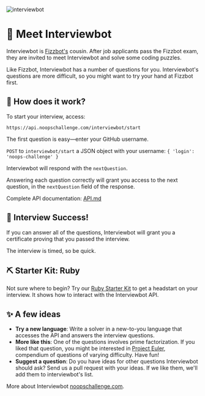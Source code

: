 ![interviewbot](https://user-images.githubusercontent.com/212941/60543285-c55c5400-9cca-11e9-990c-eb0dbfaac9c5.png)

# 👋 Meet Interviewbot

Interviewbot is [Fizzbot's](https://github.com/noops-challenge/fizzbot) cousin. After job applicants pass the Fizzbot exam, they are invited to meet Interviewbot and solve some coding puzzles.

Like Fizzbot, Interviewbot has a number of questions for you. Interviewbot's questions are more difficult, so you might want to try your hand at Fizzbot first.

## 📖 How does it work?

To start your interview, access:

`https://api.noopschallenge.com/interviewbot/start`

The first question is easy—enter your GitHub username.

`POST` to `interviewbot/start` a JSON object with your username: `{ 'login': 'noops-challenge' }`

Interviewbot will respond with the `nextQuestion`.

Answering each question correctly will grant you access to the next question, in the `nextQuestion` field of the response.

Complete API documentation: [API.md](./API.md)

## 🎉 Interview Success!

If you can answer all of the questions, Interviewbot will grant you a certificate proving that you passed the interview.

The interview is timed, so be quick.

## ⛏️ Starter Kit: Ruby

Not sure where to begin? Try our [Ruby Starter Kit](./starters/interviewbot.rb) to get a headstart on your interview. It shows how to interact with the Interviewbot API.

## ✨ A few ideas
- **Try a new language**: Write a solver in a new-to-you language that accesses the API and answers the interview questions.
- **More like this**: One of the questions involves prime factorization. If you liked that question, you might be interested in [Project Euler](https://projecteuler.net), compendium of questions of varying difficulty. Have fun!
- **Suggest a question**: Do you have ideas for other questions Interviewbot should ask? Send us a pull request with your ideas. If we like them, we'll add them to interviewbot's list.


More about Interviewbot [noopschallenge.com](https://noopschallenge.com/challenges/interviewbot).

